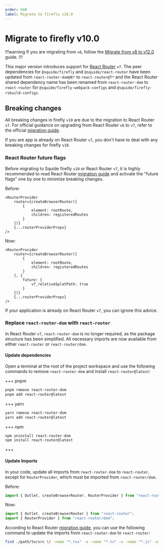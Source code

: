 ```yaml
---
order: 940
label: Migrate to firefly v10.0
---
```


# Migrate to firefly v10.0

!!!warning
If you are migrating from `v8`, follow the [Migrate from v8 to v12.0](./migrate-from-v8-to-v12.0.md) guide.
!!!

This major version introduces support for [React Router](https://reactrouter.com) `v7`. The peer dependencies for `@squide/firefly` and `@squide/react-router` have been updated from `react-router-dom@6*` to `react-router@7*` and the React Router shared dependency name has been renamed from `react-router-dom` to `react-router` for `@squide/firefly-webpack-configs` and `@squide/firefly-rsbuild-configs`.

## Breaking changes

All breaking changes in firefly `v10` are due to the migration to React Router `v7`. For official guidance on upgrading from React Router `v6` to `v7`, refer to the official [migration guide](https://reactrouter.com/upgrading/v6).

If you are app is already on React Router `v7`, you don't have to deal with any breaking changes for firefly `v10`.

### React Router future flags

Before migrating to Squide firefly `v10` or React Router `v7`, it is highly recommended to read React Router [migration guide](https://reactrouter.com/upgrading/v6) and activate the "future flags" one by one to minimize breaking changes.

Before:

```tsx
<RouterProvider
    router={createBrowserRouter([
        {
            element: rootRoute,
            children: registeredRoutes
        }
    ])}
    {...routerProviderProps}
/>
```

Now:

```tsx
<RouterProvider
    router={createBrowserRouter([
        {
            element: rootRoute,
            children: registeredRoutes
        }
    ], {
        future: {
            v7_relativeSplatPath: true
        }
    })}
    {...routerProviderProps}
/>
```

If your application is already on React Router `v7`, you can ignore this advice.

### Replace `react-router-dom` with `react-router`

In React Router `v7`, `react-router-dom` is no longer required, as the package structure has been simplified. All necessary imports are now available from either `react-router` or `react-router/dom`.

#### Update dependencies

Open a terminal at the root of the project workspace and use the following commands to remove `react-router-dom` and install `react-router@latest`:

+++ pnpm
```bash
pnpm remove react-router-dom
pnpm add react-router@latest
```
+++ yarn
```bash
yarn remove react-router-dom
yarn add react-router@latest
```
+++ npm
```bash
npm uninstall react-router-dom
npm install react-router@latest
```
+++

#### Update Imports

In your code, update all imports from `react-router-dom` to `react-router`, except for `RouterProvider`, which must be imported from `react-router/dom`.

Before:

```ts
import { Outlet, createBrowserRouter, RouterProvider } from "react-router-dom";
```

Now:

```ts
import { Outlet, createBrowserRouter } from "react-router";
import { RouterProvider } from "react-router/dom";
```

According to React Router [migration guide](https://reactrouter.com/upgrading/v6#upgrade-to-v7), you can use the following command to update the imports from `react-router-dom` to `react-router`:

```bash
find ./path/to/src \( -name "*.tsx" -o -name "*.ts" -o -name "*.js" -o -name "*.jsx" \) -type f -exec sed -i '' 's|from "react-router-dom"|from "react-router"|g' {} +
```
